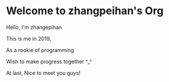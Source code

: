 # Welcome to zhangpeihan's Org

Hello, I'm zhangepihan

This is me in 2019, 

As a rookie of programming

Wish to make progress together ^_^

At last, Nice to meet you guys!